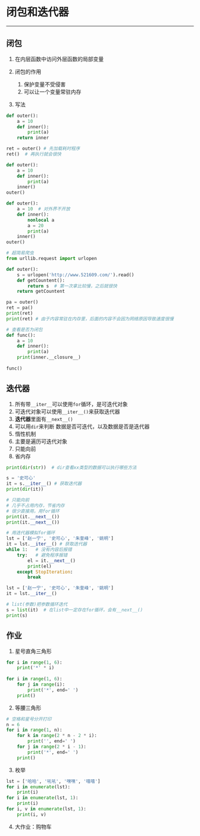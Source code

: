 # 闭包和迭代器

---

## 闭包

1. 在内层函数中访问外层函数的局部变量
2. 闭包的作用

   1. 保护变量不受侵害
   2. 可以让一个变量常驻内存
3. 写法
```python
def outer():
    a = 10
    def inner():
        print(a)
    return inner

ret = outer() # 先加载耗时程序
ret()  # 再执行就会很快  
```

```python
def outer():
    a = 10
    def inner():
        print(a)
    inner()
outer()
```

```python
def outer():
    a = 10  # 对外界不开放
    def inner():
        nonlocal a
        a = 20
        print(a)
    inner()
outer()
```

```python
# 超简易爬虫
from urllib.request import urlopen

def outer():
    s = urlopen('http://www.521609.com/').read()
    def getCountent():
        return s  # 第一次拿比较慢，之后就很快
    return getCountent

pa = outer()
ret = pa()
print(ret)
print(ret) # 由于内容常驻在内存里，后面的内容不会因为网络原因导致速度很慢
```

```python
# 查看是否为闭包
def func():
    a = 10
    def inner():
        print(a)
    print(inner.__closure__)
    
func()
```

## 迭代器

1. 所有带`__iter__`可以使用`for`循环，是可迭代对象
2. 可迭代对象可以使用`__iter__()`来获取迭代器
3. **迭代器**里面有`__next__()`
4. 可以用`dir`来判断 数据是否可迭代，以及数据是否是迭代器
5. 惰性机制
6. 主要是遍历可迭代对象
7. 只能向前
8. 省内存

```python
print(dir(str))  # dir查看xx类型的数据可以执行哪些方法

s = '史可心'
it = s.__iter__() # 获取迭代器
print(dir(it))

# 只能向前
# 几乎不占用内存，节省内存
# 很少直接用，用for循环
print(it.__next__())
print(it.__next__())
```

```python
# 用迭代器模拟for循环
lst = ['赵一宁', '史可心', '朱奎峰', '姚明']
it = lst.__iter__() # 获取迭代器
while 1:   # 没有内容后报错
    try:   # 避免程序报错
        el = it.__next__()
        print(el)
    except StopIteration:
        break
```

```python
lst = ['赵一宁', '史可心', '朱奎峰', '姚明']
it = lst.__iter__()

# list(参数)把参数循环迭代
s = list(it)  # 在list中一定存在for循环，会有__next__()
print(s)
```

## 作业

1. 星号直角三角形

```python
for i in range(1, 6):
    print('*' * i)
    
for i in range(1, 6):
    for j in range(i):
        print('*', end=' ')
    print()
```

2. 等腰三角形

```python
# 空格和星号分开打印
n = 6
for i in range(1, n):
    for k in range(2 * n - 2 * i):
        print('', end=' ')
    for j in range(2 * i - 1):
        print('*', end=' ')
    print()
```

3. 枚举

```python
lst = ['哈哈', '吼吼', '嘿嘿', '嘻嘻']
for i in enumerate(lst):
    print(i)
for i in enumerate(lst, 1):
    print(i)
for i, v in enumerate(lst, 1):
    print(i, v)
```

4. 大作业：购物车